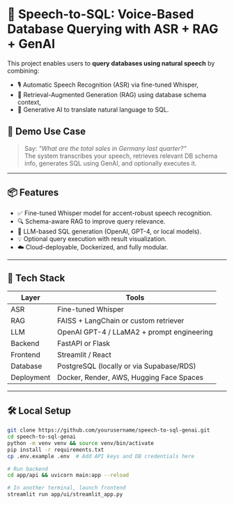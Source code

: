 # 🧠 Speech-to-SQL: Voice-Based Database Querying with ASR + RAG + GenAI

This project enables users to **query databases using natural speech** by combining:
- 🎙️ Automatic Speech Recognition (ASR) via fine-tuned Whisper,
- 📄 Retrieval-Augmented Generation (RAG) using database schema context,
- 🤖 Generative AI to translate natural language to SQL.

## 🚀 Demo Use Case
> Say: _"What are the total sales in Germany last quarter?"_  
The system transcribes your speech, retrieves relevant DB schema info, generates SQL using GenAI, and optionally executes it.

---

## 📦 Features
- ✅ Fine-tuned Whisper model for accent-robust speech recognition.
- 🔍 Schema-aware RAG to improve query relevance.
- 🧠 LLM-based SQL generation (OpenAI, GPT-4, or local models).
- 💡 Optional query execution with result visualization.
- ☁️ Cloud-deployable, Dockerized, and fully modular.

---

## 🔧 Tech Stack
| Layer         | Tools |
|---------------|-------|
| ASR           | Fine-tuned Whisper |
| RAG           | FAISS + LangChain or custom retriever |
| LLM           | OpenAI GPT-4 / LLaMA2 + prompt engineering |
| Backend       | FastAPI or Flask |
| Frontend      | Streamlit / React |
| Database      | PostgreSQL (locally or via Supabase/RDS) |
| Deployment    | Docker, Render, AWS, Hugging Face Spaces |

---

## 🛠️ Local Setup

```bash
git clone https://github.com/yourusername/speech-to-sql-genai.git
cd speech-to-sql-genai
python -m venv venv && source venv/bin/activate
pip install -r requirements.txt
cp .env.example .env  # Add API keys and DB credentials here

# Run backend
cd app/api && uvicorn main:app --reload

# In another terminal, launch frontend
streamlit run app/ui/streamlit_app.py
